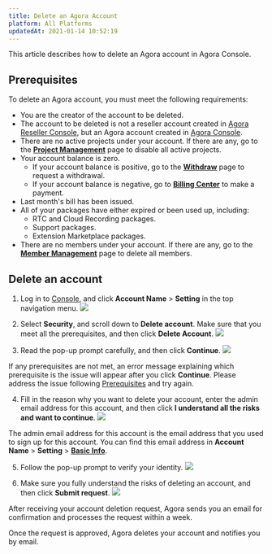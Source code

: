 ```yaml
---
title: Delete an Agora Account
platform: All Platforms
updatedAt: 2021-01-14 10:52:19
---
```

This article describes how to delete an Agora account in Agora Console.

## Prerequisites<a name="prerequisite"></a>


To delete an Agora account, you must meet the following requirements:

- You are the creator of the account to be deleted.
- The account to be deleted is not a reseller account created in [Agora Reseller Console](https://reseller.agora.io/), but an Agora account created in [Agora Console](https://console.agora.io/).
- There are no active projects under your account. If there are any, go to the [**Project Management**](https://console.agora.io/projects) page to disable all active projects.
- Your account balance is zero. 
  - If your account balance is positive, go to the [**Withdraw**](https://console.agora.io/finance/withdraw) page to request a withdrawal.
  - If your account balance is negative, go to [**Billing Center**](https://console.agora.io/finance/deposit/alipay) to make a payment.
- Last month's bill has been issued.
- All of your packages have either expired or been used up, including:
  - RTC and Cloud Recording packages.
  - Support packages.
  - Extension Marketplace packages.
- There are no members under your account. If there are any, go to the [**Member Management**](https://console.agora.io/member) page to delete all members.

## Delete an account

1. Log in to [Console](https://dashboard.agora.io/), and click **Account Name** > **Setting** in the top navigation menu.
 ![](https://web-cdn.agora.io/docs-files/1602580944039)

2. Select **Security**, and scroll down to **Delete account**. Make sure that you meet all the prerequisites, and then click **Delete Account**.
 ![](https://web-cdn.agora.io/docs-files/1602580973988)

3. Read the pop-up prompt carefully, and then click **Continue**.
 ![](https://web-cdn.agora.io/docs-files/1602581002934)
 <div class="alert note">If any prerequisites are not met, an error message explaining which prerequisite is the issue will appear after you click <b>Continue</b>. Please address the issue following <a href="#prerequisite">Prerequisites</a> and try again. </div>
 
4. Fill in the reason why you want to delete your account, enter the admin email address for this account, and then click **I understand all the risks and want to continue**.
 ![](https://web-cdn.agora.io/docs-files/1602581223376)
 <div class="alert note">The admin email address for this account is the email address that you used to sign up for this account. You can find this email address in <b>Account Name</b> > <b>Setting</b> > <a href="https://console.agora.io/settings/basic-info"><b>Basic Info</b></a>.</div>
 
5. Follow the pop-up prompt to verify your identity.
 ![](https://web-cdn.agora.io/docs-files/1602581380355)

6. Make sure you fully understand the risks of deleting an account, and then click **Submit request**.
 ![](https://web-cdn.agora.io/docs-files/1602581403936)

After receiving your account deletion request, Agora sends you an email for confirmation and processes the request within a week.

Once the request is approved, Agora deletes your account and notifies you by email.